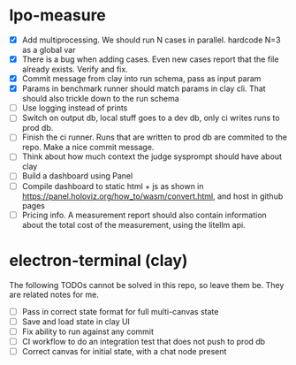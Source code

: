 # lpo-measure
- [x] Add multiprocessing. We should run N cases in parallel. hardcode N=3 as a global var
- [x] There is a bug when adding cases. Even new cases report that the file already exists. Verify and fix.
- [x] Commit message from clay into run schema, pass as input param
- [x] Params in benchmark runner should match params in clay cli. That should also trickle down to the run schema
- [ ] Use logging instead of prints
- [ ] Switch on output db, local stuff goes to a dev db, only ci writes runs to prod db.
- [ ] Finish the ci runner. Runs that are written to prod db are commited to the repo. Make a nice commit message.
- [ ] Think about how much context the judge sysprompt should have about clay
- [ ] Build a dashboard using Panel
- [ ] Compile dashboard to static html + js as shown in https://panel.holoviz.org/how_to/wasm/convert.html, and host in github pages
- [ ] Pricing info. A measurement report should also contain information about the total cost of the measurement, using the litellm api.

# electron-terminal (clay)
The following TODOs cannot be solved in this repo, so leave them be. They are related notes for me.
- [ ] Pass in correct state format for full multi-canvas state
- [ ] Save and load state in clay UI
- [ ] Fix ability to run against any commit
- [ ] CI workflow to do an integration test that does not push to prod db
- [ ] Correct canvas for initial state, with a chat node present
